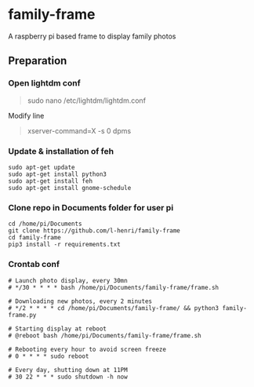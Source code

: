 # family-frame
A raspberry pi based frame to display family photos

## Preparation

### Open lightdm conf
> sudo nano /etc/lightdm/lightdm.conf

Modify line

> xserver-command=X -s 0 dpms

### Update & installation of feh
```
sudo apt-get update
sudo apt-get install python3
sudo apt-get install feh
sudo apt-get install gnome-schedule

```

### Clone repo in Documents folder for user pi
```
cd /home/pi/Documents
git clone https://github.com/l-henri/family-frame
cd family-frame
pip3 install -r requirements.txt
```
### Crontab conf

```
# Launch photo display, every 30mn
# */30 * * * * bash /home/pi/Documents/family-frame/frame.sh

# Downloading new photos, every 2 minutes
# */2 * * * * cd /home/pi/Documents/family-frame/ && python3 family-frame.py

# Starting display at reboot
# @reboot bash /home/pi/Documents/family-frame/frame.sh

# Rebooting every hour to avoid screen freeze
# 0 * * * * sudo reboot

# Every day, shutting down at 11PM
# 30 22 * * * sudo shutdown -h now
```

